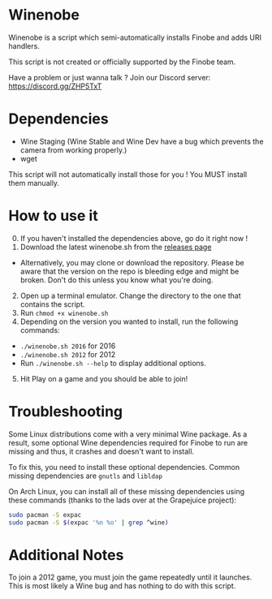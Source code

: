 # Winenobe
Winenobe is a script which semi-automatically installs Finobe and adds URI handlers.

This script is not created or officially supported by the Finobe team.

Have a problem or just wanna talk ? Join our Discord server: https://discord.gg/ZHP5TxT
# Dependencies
- Wine Staging (Wine Stable and Wine Dev have a bug which prevents the camera from working properly.)
- wget

This script will not automatically install those for you ! You MUST install them manually.
# How to use it
0. If you haven't installed the dependencies above, go do it right now !
1. Download the latest winenobe.sh from the [releases page](https://github.com/LeadRDRK/Winenobe/releases)
- Alternatively, you may clone or download the repository. Please be aware that the version on the repo is bleeding edge and might be broken. Don't do this unless you know what you're doing.
2. Open up a terminal emulator. Change the directory to the one that contains the script.
3. Run `chmod +x winenobe.sh`
4. Depending on the version you wanted to install, run the following commands:
- `./winenobe.sh 2016` for 2016
- `./winenobe.sh 2012` for 2012
- Run `./winenobe.sh --help` to display additional options.
5. Hit Play on a game and you should be able to join!
# Troubleshooting
Some Linux distributions come with a very minimal Wine package. As a result, some optional Wine dependencies required for Finobe to run are missing and thus, it crashes and doesn't want to install.

To fix this, you need to install these optional dependencies. Common missing dependencies are `gnutls` and `libldap`

On Arch Linux, you can install all of these missing dependencies using these commands (thanks to the lads over at the Grapejuice project):
```sh
sudo pacman -S expac
sudo pacman -S $(expac '%n %o' | grep ^wine)
```
# Additional Notes
To join a 2012 game, you must join the game repeatedly until it launches. This is most likely a Wine bug and has nothing to do with this script.
